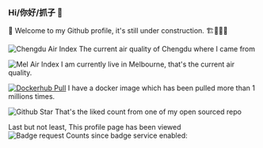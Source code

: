 ### Hi/你好/抓子 👋

🔭  Welcome to my Github profile, it's still under construction. 🏗🚧👷‍♂️

<!--
**wahyd4/wahyd4** is a ✨ _special_ ✨ repository because its `README.md` (this file) appears on your GitHub profile.

Here are some ideas to get you started:

- 🔭 I’m currently working on ...
- 🌱 I’m currently learning ...
- 👯 I’m looking to collaborate on ...
- 🤔 I’m looking for help with ...
- 💬 Ask me about ...
- 📫 How to reach me: ...
- 😄 Pronouns: ...
- ⚡ Fun fact: ...
-->

![Chengdu Air Index](https://badge.home.toozhao.com/svg/chengdu) The current air quality of Chengdu where I came from

![Mel Air Index](https://badge.home.toozhao.com/svg/mel) I am currently live in Melbourne, that's the current air quality.

[![Dockerhub Pull](https://badge.home.toozhao.com/svg/dockerhub)](https://github.com/wahyd4/aria2-ariang-docker) I have a docker image which has been pulled more than 1 millions times.

![Github Star](https://badge.home.toozhao.com/svg/github) That's the liked count from one of my open sourced repo



Last but not least, This profile page has been viewed ![Badge request Counts](https://badge.home.toozhao.com/svg/junv-github-profile) since badge service enabled: 
